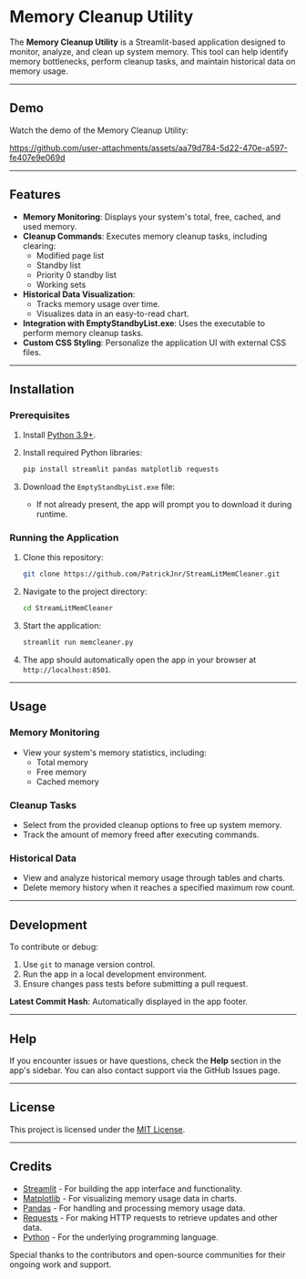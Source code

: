 # Memory Cleanup Utility

The **Memory Cleanup Utility** is a Streamlit-based application designed to monitor, analyze, and clean up system memory. This tool can help identify memory bottlenecks, perform cleanup tasks, and maintain historical data on memory usage.

---

## Demo

Watch the demo of the Memory Cleanup Utility:

https://github.com/user-attachments/assets/aa79d784-5d22-470e-a597-fe407e9e069d

---

## Features

- **Memory Monitoring**: Displays your system's total, free, cached, and used memory.
- **Cleanup Commands**: Executes memory cleanup tasks, including clearing:
  - Modified page list
  - Standby list
  - Priority 0 standby list
  - Working sets
- **Historical Data Visualization**:
  - Tracks memory usage over time.
  - Visualizes data in an easy-to-read chart.
- **Integration with EmptyStandbyList.exe**: Uses the executable to perform memory cleanup tasks.
- **Custom CSS Styling**: Personalize the application UI with external CSS files.

---

## Installation

### Prerequisites
1. Install [Python 3.9+](https://www.python.org/downloads/).
2. Install required Python libraries:
   ```bash
   pip install streamlit pandas matplotlib requests
   ```

3. Download the `EmptyStandbyList.exe` file:
   - If not already present, the app will prompt you to download it during runtime.

### Running the Application

1. Clone this repository:
   ```bash
   git clone https://github.com/PatrickJnr/StreamLitMemCleaner.git
   ```

2. Navigate to the project directory:
   ```bash
   cd StreamLitMemCleaner
   ```

3. Start the application:
   ```bash
   streamlit run memcleaner.py
   ```

4. The app should automatically open the app in your browser at `http://localhost:8501`.

---

## Usage

### Memory Monitoring
- View your system's memory statistics, including:
  - Total memory
  - Free memory
  - Cached memory

### Cleanup Tasks
- Select from the provided cleanup options to free up system memory.
- Track the amount of memory freed after executing commands.

### Historical Data
- View and analyze historical memory usage through tables and charts.
- Delete memory history when it reaches a specified maximum row count.


---

## Development

To contribute or debug:
1. Use `git` to manage version control.
2. Run the app in a local development environment.
3. Ensure changes pass tests before submitting a pull request.

**Latest Commit Hash**: Automatically displayed in the app footer.

---

## Help

If you encounter issues or have questions, check the **Help** section in the app's sidebar. You can also contact support via the GitHub Issues page.

---

## License

This project is licensed under the [MIT License](LICENSE).

---

## Credits

- [Streamlit](https://streamlit.io/) - For building the app interface and functionality.
- [Matplotlib](https://matplotlib.org/) - For visualizing memory usage data in charts.
- [Pandas](https://pandas.pydata.org/) - For handling and processing memory usage data.
- [Requests](https://requests.readthedocs.io/en/master/) - For making HTTP requests to retrieve updates and other data.
- [Python](https://www.python.org/) - For the underlying programming language.

Special thanks to the contributors and open-source communities for their ongoing work and support.

